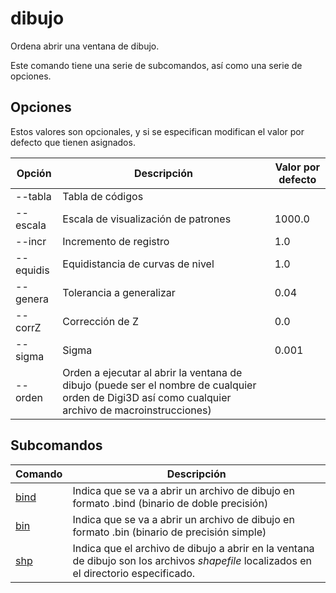 # dibujo

Ordena abrir una ventana de dibujo.

Este comando tiene una serie de subcomandos, así como una serie de opciones.

## Opciones

Estos valores son opcionales, y si se especifican modifican el valor por defecto que tienen asignados.

| Opción    | Descripción                                                                                                                                        | Valor por defecto |
| --------- | -------------------------------------------------------------------------------------------------------------------------------------------------- | ----------------- |
| --tabla   | Tabla de códigos                                                                                                                                   |                   |
| --escala  | Escala de visualización de patrones                                                                                                                | 1000.0            |
| --incr    | Incremento de registro                                                                                                                             | 1.0               |
| --equidis | Equidistancia de curvas de nivel                                                                                                                   | 1.0               |
| --genera  | Tolerancia a generalizar                                                                                                                           | 0.04              |
| --corrZ   | Corrección de Z                                                                                                                                    | 0.0               |
| --sigma   | Sigma                                                                                                                                              | 0.001             |
| --orden   | Orden a ejecutar al abrir la ventana de dibujo (puede ser el nombre de cualquier orden de Digi3D así como cualquier archivo de macroinstrucciones) |                   |

## Subcomandos

| Comando         | Descripción                                                                                                                             |
| --------------- | --------------------------------------------------------------------------------------------------------------------------------------- |
| [bind](bind.md) | Indica que se va a abrir un archivo de dibujo en formato .bind (binario de doble precisión)                                             |
| [bin](bin.md)   | Indica que se va a abrir un archivo de dibujo en formato .bin (binario de precisión simple)                                             |
| [shp](shp.md)   | Indica que el archivo de dibujo a abrir en la ventana de dibujo son los archivos _shapefile_ localizados en el directorio especificado. |

##
